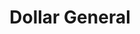 ---
title: "Dollar General"
url: /lexington/dollar-general-platt-springs-road/
shop: variety store
---